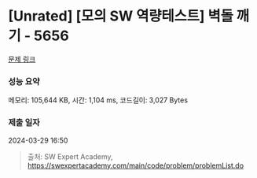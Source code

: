 # [Unrated] [모의 SW 역량테스트] 벽돌 깨기 - 5656 

[문제 링크](https://swexpertacademy.com/main/code/problem/problemDetail.do?contestProbId=AWXRQm6qfL0DFAUo) 

### 성능 요약

메모리: 105,644 KB, 시간: 1,104 ms, 코드길이: 3,027 Bytes

### 제출 일자

2024-03-29 16:50



> 출처: SW Expert Academy, https://swexpertacademy.com/main/code/problem/problemList.do
